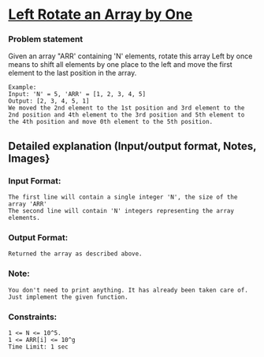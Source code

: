 
# [Left Rotate an Array by One](https://bit.ly/3KV9QRk)

### Problem statement
Given an array "ARR' containing 'N' elements, rotate this array Left by once means to shift all elements by one place to the left and move the first element to the last position in the array.

```
Example:
Input: 'N' = 5, 'ARR' = [1, 2, 3, 4, 5]
Output: [2, 3, 4, 5, 1]
We moved the 2nd element to the 1st position and 3rd element to the 2nd position and 4th element to the 3rd position and 5th element to the 4th position and move 0th element to the 5th position.
```

## Detailed explanation (Input/output format, Notes, Images}
### Input Format:
```
The first line will contain a single integer 'N', the size of the array 'ARR'
The second line will contain 'N' integers representing the array elements.
```
### Output Format:
```
Returned the array as described above.
```
### Note:
```
You don't need to print anything. It has already been taken care of. Just implement the given function.
```
### Constraints:
```
1 <= N <= 10^5.
1 <= ARR[i] <= 10^g
Time Limit: 1 sec
```